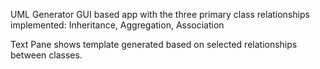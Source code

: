 UML Generator GUI based app with the three primary class relationships implemented:
Inheritance, Aggregation, Association

Text Pane shows template generated based on selected relationships between classes.
